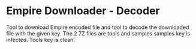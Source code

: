 # Empire Downloader - Decoder
Tool to download Empire encoded file and tool to decode the downloaded file with the given key.
The 2 7Z files are tools and samples samples key is infected. Tools key is clean.
